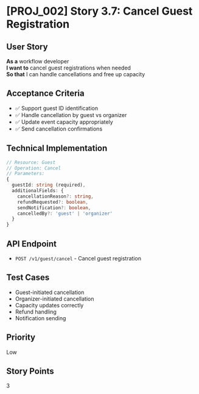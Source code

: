 # [PROJ_002] Story 3.7: Cancel Guest Registration

## User Story
**As a** workflow developer  
**I want to** cancel guest registrations when needed  
**So that** I can handle cancellations and free up capacity

## Acceptance Criteria
- ✅ Support guest ID identification
- ✅ Handle cancellation by guest vs organizer
- ✅ Update event capacity appropriately
- ✅ Send cancellation confirmations

## Technical Implementation
```typescript
// Resource: Guest
// Operation: Cancel
// Parameters:
{
  guestId: string (required),
  additionalFields: {
    cancellationReason?: string,
    refundRequested?: boolean,
    sendNotification?: boolean,
    cancelledBy?: 'guest' | 'organizer'
  }
}
```

## API Endpoint
- `POST /v1/guest/cancel` - Cancel guest registration

## Test Cases
- Guest-initiated cancellation
- Organizer-initiated cancellation
- Capacity updates correctly
- Refund handling
- Notification sending

## Priority
Low

## Story Points
3
